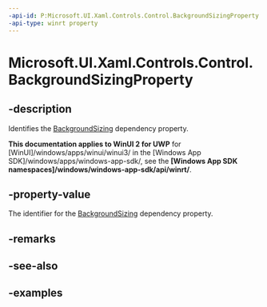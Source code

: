 ```yaml
---
-api-id: P:Microsoft.UI.Xaml.Controls.Control.BackgroundSizingProperty
-api-type: winrt property
---
```


<!-- Property syntax.
public DependencyProperty BackgroundSizingProperty { get; }
-->

# Microsoft.UI.Xaml.Controls.Control.BackgroundSizingProperty

## -description

Identifies the [BackgroundSizing](control_backgroundsizing.md) dependency property.

**This documentation applies to WinUI 2 for UWP** for [WinUI]/windows/apps/winui/winui3/ in the [Windows App SDK]/windows/apps/windows-app-sdk/, see the **[Windows App SDK namespaces]/windows/windows-app-sdk/api/winrt/**.

## -property-value

The identifier for the [BackgroundSizing](control_backgroundsizing.md) dependency property.

## -remarks

## -see-also

## -examples


